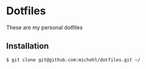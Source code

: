 # Dotfiles

These are my personal dotfiles

## Installation

```console
$ git clone git@github.com:michohl/dotfiles.git ~/
```
